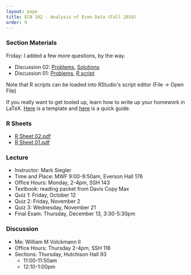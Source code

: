 ```yaml
---
layout: page
title: ECN 102 - Analysis of Econ Data (Fall 2018)
order: 9
---
```



### Section Materials
Friday: I added a few more questions, by the way.

* Discussion 02: [Problems](Discussion-02.pdf), [Solutions](Discussion-02-ans.pdf)
* Discussion 01: [Problems](Discussion-01.pdf), [R script](discussion-01.R)

Note that R scripts can be loaded into RStudio's script editor (File -> Open File)

If you really want to get tooled up, learn how to write up your homework in LaTeX.
[Here](https://www.overleaf.com/read/ntswjnmttfjs) is a template and
[here](http://www.wimivo.com/misc/latex/) is a quick guide.

### R Sheets
* [R Sheet 02.pdf](Rsheet-02.pdf)
* [R Sheet 01.pdf](Rsheet-01.pdf)

### Lecture
* Instructor: Mark Siegler
* Time and Place: MWF 9:00-9:50am, Everson Hall 176
* Office Hours: Monday, 2-4pm, SSH 143
* Textbook: reading packet from Davis Copy Max
* Quiz 1: Friday, October 12
* Quiz 2: Friday, November 2
* Quiz 3: Wednesday, November 21
* Final Exam: Thursday, December 13, 3:30-5:30pm

### Discussion
* Me: William M Volckmann II
* Office Hours: Thursday 2-4pm, SSH 116
* Sections: Thursday, Hutchison Hall 93
  * 11:00-11:50am
  * 12:10-1:00pm
